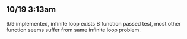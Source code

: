 ## 10/19 3:13am
6/9 implemented, infinite loop exists
B function passed test, most other function seems suffer from same infinite loop problem.
